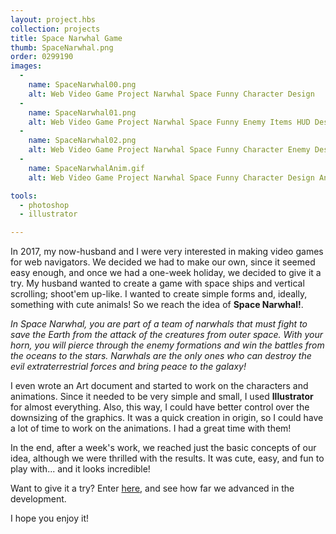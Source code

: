 ```yaml
---
layout: project.hbs
collection: projects
title: Space Narwhal Game
thumb: SpaceNarwhal.png
order: 0299190
images:
  -
    name: SpaceNarwhal00.png
    alt: Web Video Game Project Narwhal Space Funny Character Design
  -
    name: SpaceNarwhal01.png
    alt: Web Video Game Project Narwhal Space Funny Enemy Items HUD Design
  -
    name: SpaceNarwhal02.png
    alt: Web Video Game Project Narwhal Space Funny Character Enemy Design Concept Art
  -
    name: SpaceNarwhalAnim.gif
    alt: Web Video Game Project Narwhal Space Funny Character Design Animation Idle

tools:
  - photoshop
  - illustrator

---
```


In 2017, my now-husband and I were very interested in making video games for web navigators. We decided we had to make our own, since it seemed easy enough, and once we had a one-week holiday, we decided to give it a try. My husband wanted to create a game with space ships and vertical scrolling; shoot'em up-like. I wanted to create simple forms and, ideally, something with cute animals! So we reach the idea of **Space Narwhal!**.

_In Space Narwhal, you are part of a team of narwhals that must fight to save the Earth from the attack of the creatures from outer space. With your horn, you will pierce through the enemy formations and win the battles from the oceans to the stars. Narwhals are the only ones who can destroy the evil extraterrestrial forces and bring peace to the galaxy!_

I even wrote an Art document and started to work on the characters and animations. Since it needed to be very simple and small, I used **Illustrator** for almost everything. Also, this way, I could have better control over the downsizing of the graphics. It was a quick creation in origin, so I could have a lot of time to work on the animations. I had a great time with them!

In the end, after a week's work, we reached just the basic concepts of our idea, although we were thrilled with the results. It was cute, easy, and fun to play with... and it looks incredible!

Want to give it a try? Enter [here](https://delapuente.github.io/space-narwhal/), and see how far we advanced in the development.

I hope you enjoy it!
